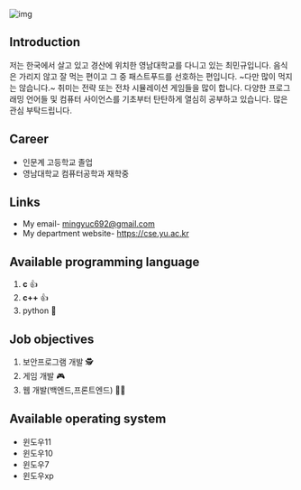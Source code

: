 ![img](https://github.com/YeungNam123/YeungNam123/assets/162092937/398f382d-7c4c-4ff4-9bed-f201f2283895)
## Introduction
저는 한국에서 살고 있고 경산에 위치한 영남대학교를 다니고 있는 최민규입니다. 음식은 가리지 않고 잘 먹는 편이고 그 중 패스트푸드를 선호하는 편입니다. ~다만 많이 먹지는 않습니다.~ 취미는 전략 또는 전차 시뮬레이션 게임들을 많이 합니다. 다양한 프로그래밍 언어들 및 컴퓨터 사이언스를 기초부터 탄탄하게 열심히 공부하고 있습니다. 많은 관심 부탁드립니다.

## Career
- 인문계 고등학교 졸업
- 영남대학교 컴퓨터공학과 재학중

## Links
- My email- mingyuc692@gmail.com
- My department website- https://cse.yu.ac.kr

## Available programming language
1. **c** 👍
2. **c++** 👍
3. python 🥺

## Job objectives
1. 보안프로그램 개발 🕵️
2. 게임 개발 🎮
3. 웹 개발(백엔드,프론트엔드) 🧑‍💻

## Available operating system
- 윈도우11
- 윈도우10
- 윈도우7
- 윈도우xp





